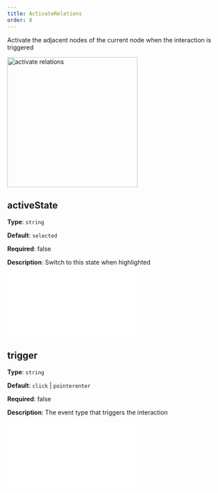 ```yaml
---
title: ActivateRelations
order: 8
---
```


Activate the adjacent nodes of the current node when the interaction is triggered

<img alt="activate relations" src="https://mdn.alipayobjects.com/huamei_qa8qxu/afts/img/A*e3FgR60eSRoAAAAAAAAAAAAADmJ7AQ/original" height='300'/>

## activeState

**Type**: `string`

**Default**: `selected`

**Required**: false

**Description**: Switch to this state when highlighted

<embed src="../../common/BehaviorMultiple.zh.md"></embed>

## trigger

**Type**: `string`

**Default**: `click` | `pointerenter`

**Required**: false

**Description**: The event type that triggers the interaction

<embed src="../../common/BehaviorShould.en.md"></embed>

